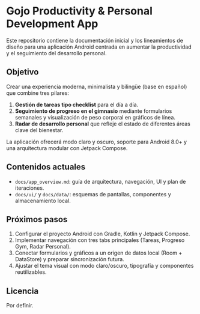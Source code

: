 # Gojo Productivity & Personal Development App

Este repositorio contiene la documentación inicial y los lineamientos de diseño para una aplicación Android centrada en aumentar la productividad y el seguimiento del desarrollo personal.

## Objetivo
Crear una experiencia moderna, minimalista y bilingüe (base en español) que combine tres pilares:

1. **Gestión de tareas tipo checklist** para el día a día.
2. **Seguimiento de progreso en el gimnasio** mediante formularios semanales y visualización de peso corporal en gráficos de línea.
3. **Radar de desarrollo personal** que refleje el estado de diferentes áreas clave del bienestar.

La aplicación ofrecerá modo claro y oscuro, soporte para Android 8.0+ y una arquitectura modular con Jetpack Compose.

## Contenidos actuales
- `docs/app_overview.md`: guía de arquitectura, navegación, UI y plan de iteraciones.
- `docs/ui/` y `docs/data/`: esquemas de pantallas, componentes y almacenamiento local.

## Próximos pasos
1. Configurar el proyecto Android con Gradle, Kotlin y Jetpack Compose.
2. Implementar navegación con tres tabs principales (Tareas, Progreso Gym, Radar Personal).
3. Conectar formularios y gráficos a un origen de datos local (Room + DataStore) y preparar sincronización futura.
4. Ajustar el tema visual con modo claro/oscuro, tipografía y componentes reutilizables.

## Licencia
Por definir.
